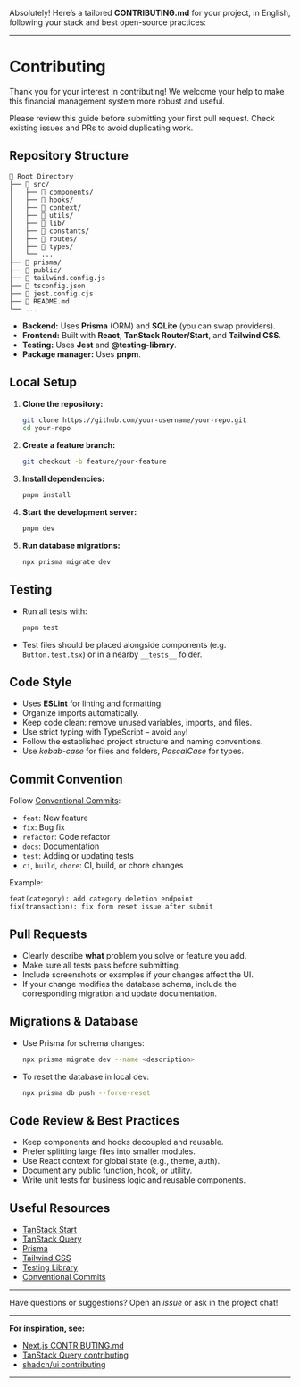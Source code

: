 Absolutely! Here’s a tailored **CONTRIBUTING.md** for your project, in English, following your stack and best open-source practices:

---

# Contributing

Thank you for your interest in contributing! We welcome your help to make this financial management system more robust and useful.

Please review this guide before submitting your first pull request. Check existing issues and PRs to avoid duplicating work.

## Repository Structure

```
📁 Root Directory
├── 📁 src/
│   ├── 📁 components/
│   ├── 📁 hooks/
│   ├── 📁 context/
│   ├── 📁 utils/
│   ├── 📁 lib/
│   ├── 📁 constants/
│   ├── 📁 routes/
│   ├── 📁 types/
│   └── ...
├── 📁 prisma/
├── 📁 public/
├── 📄 tailwind.config.js
├── 📄 tsconfig.json
├── 📄 jest.config.cjs
├── 📄 README.md
└── ...
```

- **Backend:** Uses **Prisma** (ORM) and **SQLite** (you can swap providers).
- **Frontend:** Built with **React**, **TanStack Router/Start**, and **Tailwind CSS**.
- **Testing:** Uses **Jest** and **@testing-library**.
- **Package manager:** Uses **pnpm**.

## Local Setup

1. **Clone the repository:**

   ```bash
   git clone https://github.com/your-username/your-repo.git
   cd your-repo
   ```

2. **Create a feature branch:**

   ```bash
   git checkout -b feature/your-feature
   ```

3. **Install dependencies:**

   ```bash
   pnpm install
   ```

4. **Start the development server:**

   ```bash
   pnpm dev
   ```

5. **Run database migrations:**

   ```bash
   npx prisma migrate dev
   ```

## Testing

- Run all tests with:

  ```bash
  pnpm test
  ```

- Test files should be placed alongside components (e.g. `Button.test.tsx`) or in a nearby `__tests__` folder.

## Code Style

- Uses **ESLint** for linting and formatting.
- Organize imports automatically.
- Keep code clean: remove unused variables, imports, and files.
- Use strict typing with TypeScript – avoid `any`!
- Follow the established project structure and naming conventions.
- Use _kebab-case_ for files and folders, _PascalCase_ for types.

## Commit Convention

Follow [Conventional Commits](https://www.conventionalcommits.org/):

- `feat`: New feature
- `fix`: Bug fix
- `refactor`: Code refactor
- `docs`: Documentation
- `test`: Adding or updating tests
- `ci`, `build`, `chore`: CI, build, or chore changes

Example:

```
feat(category): add category deletion endpoint
fix(transaction): fix form reset issue after submit
```

## Pull Requests

- Clearly describe **what** problem you solve or feature you add.
- Make sure all tests pass before submitting.
- Include screenshots or examples if your changes affect the UI.
- If your change modifies the database schema, include the corresponding migration and update documentation.

## Migrations & Database

- Use Prisma for schema changes:

  ```bash
  npx prisma migrate dev --name <description>
  ```

- To reset the database in local dev:

  ```bash
  npx prisma db push --force-reset
  ```

## Code Review & Best Practices

- Keep components and hooks decoupled and reusable.
- Prefer splitting large files into smaller modules.
- Use React context for global state (e.g., theme, auth).
- Document any public function, hook, or utility.
- Write unit tests for business logic and reusable components.

## Useful Resources

- [TanStack Start](https://tanstack.com/start/docs)
- [TanStack Query](https://tanstack.com/query/latest)
- [Prisma](https://www.prisma.io/docs/)
- [Tailwind CSS](https://tailwindcss.com/docs)
- [Testing Library](https://testing-library.com/docs/react-testing-library/intro)
- [Conventional Commits](https://www.conventionalcommits.org/en/v1.0.0/)

---

Have questions or suggestions? Open an _issue_ or ask in the project chat!

---

**For inspiration, see:**

- [Next.js CONTRIBUTING.md](https://github.com/vercel/next.js/blob/canary/contributing.md)
- [TanStack Query contributing](https://github.com/TanStack/query/blob/main/CONTRIBUTING.md)
- [shadcn/ui contributing](https://github.com/shadcn/ui/blob/main/CONTRIBUTING.md)

---

